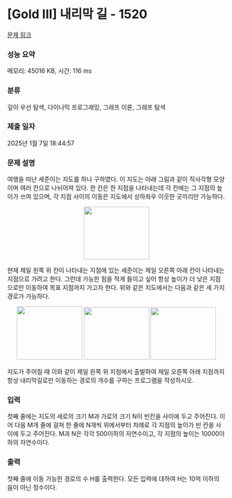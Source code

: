 # [Gold III] 내리막 길 - 1520 

[문제 링크](https://www.acmicpc.net/problem/1520) 

### 성능 요약

메모리: 45016 KB, 시간: 116 ms

### 분류

깊이 우선 탐색, 다이나믹 프로그래밍, 그래프 이론, 그래프 탐색

### 제출 일자

2025년 1월 7일 18:44:57

### 문제 설명

<p>여행을 떠난 세준이는 지도를 하나 구하였다. 이 지도는 아래 그림과 같이 직사각형 모양이며 여러 칸으로 나뉘어져 있다. 한 칸은 한 지점을 나타내는데 각 칸에는 그 지점의 높이가 쓰여 있으며, 각 지점 사이의 이동은 지도에서 상하좌우 이웃한 곳끼리만 가능하다.</p>

<p style="text-align: center;"><img alt="" src="https://upload.acmicpc.net/0e11f3db-35d2-4b01-9aa0-9a39252f05be/-/preview/" style="width: 151px; height: 122px;"></p>

<p>현재 제일 왼쪽 위 칸이 나타내는 지점에 있는 세준이는 제일 오른쪽 아래 칸이 나타내는 지점으로 가려고 한다. 그런데 가능한 힘을 적게 들이고 싶어 항상 높이가 더 낮은 지점으로만 이동하여 목표 지점까지 가고자 한다. 위와 같은 지도에서는 다음과 같은 세 가지 경로가 가능하다.</p>

<p style="text-align: center;"><img alt="" src="https://upload.acmicpc.net/917d0418-35db-4081-9f62-69a2cc78721e/-/preview/" style="width: 151px; height: 123px;"> <img alt="" src="https://upload.acmicpc.net/1ed5b78d-a4a1-49c0-8c23-12a12e2937e1/-/preview/" style="width: 151px; height: 121px;"> <img alt="" src="https://upload.acmicpc.net/e57e7ef0-cc56-4340-ba5f-b22af1789f63/-/preview/" style="width: 151px; height: 121px;"></p>

<p>지도가 주어질 때 이와 같이 제일 왼쪽 위 지점에서 출발하여 제일 오른쪽 아래 지점까지 항상 내리막길로만 이동하는 경로의 개수를 구하는 프로그램을 작성하시오.</p>

### 입력 

 <p>첫째 줄에는 지도의 세로의 크기 M과 가로의 크기 N이 빈칸을 사이에 두고 주어진다. 이어 다음 M개 줄에 걸쳐 한 줄에 N개씩 위에서부터 차례로 각 지점의 높이가 빈 칸을 사이에 두고 주어진다. M과 N은 각각 500이하의 자연수이고, 각 지점의 높이는 10000이하의 자연수이다.</p>

### 출력 

 <p>첫째 줄에 이동 가능한 경로의 수 H를 출력한다. 모든 입력에 대하여 H는 10억 이하의 음이 아닌 정수이다.</p>

